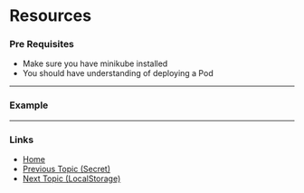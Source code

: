 # Resources

### Pre Requisites
* Make sure you have minikube installed
* You should have understanding of deploying a Pod

---
### Example

---
### Links
* [Home](https://github.com/vimalmenon/k8s-learn)
* [Previous Topic (Secret)](https://github.com/vimalmenon/k8s-learn/tree/master/example/Secret)
* [Next Topic (LocalStorage)](https://github.com/vimalmenon/k8s-learn/tree/master/example/LocalStorage)